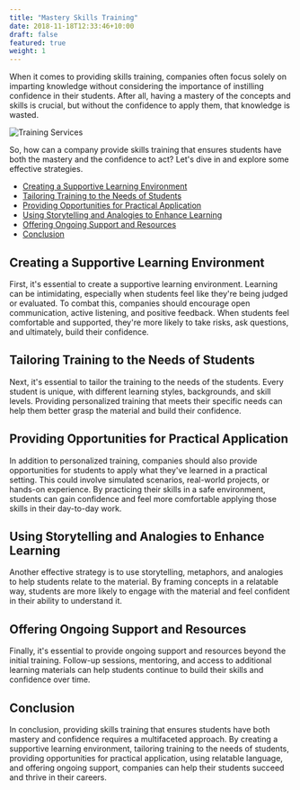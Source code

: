 ```yaml
---
title: "Mastery Skills Training"
date: 2018-11-18T12:33:46+10:00
draft: false
featured: true
weight: 1
---
```


When it comes to providing skills training, companies often focus solely on imparting knowledge without considering the importance of instilling confidence in their students. After all, having a mastery of the concepts and skills is crucial, but without the confidence to apply them, that knowledge is wasted.

![Training Services](/images/austin-distel-nGc5RT2HmF0-unsplash.jpg)

So, how can a company provide skills training that ensures students have both the mastery and the confidence to act? Let's dive in and explore some effective strategies.

- [Creating a Supportive Learning Environment](#creating-a-supportive-learning-environment)
- [Tailoring Training to the Needs of Students](#tailoring-training-to-the-needs-of-students)
- [Providing Opportunities for Practical Application](#providing-opportunities-for-practical-application)
- [Using Storytelling and Analogies to Enhance Learning](#using-storytelling-and-analogies-to-enhance-learning)
- [Offering Ongoing Support and Resources](#offering-ongoing-support-and-resources)
- [Conclusion](#conclusion)

## Creating a Supportive Learning Environment

First, it's essential to create a supportive learning environment. Learning can be intimidating, especially when students feel like they're being judged or evaluated. To combat this, companies should encourage open communication, active listening, and positive feedback. When students feel comfortable and supported, they're more likely to take risks, ask questions, and ultimately, build their confidence.

## Tailoring Training to the Needs of Students

Next, it's essential to tailor the training to the needs of the students. Every student is unique, with different learning styles, backgrounds, and skill levels. Providing personalized training that meets their specific needs can help them better grasp the material and build their confidence.

## Providing Opportunities for Practical Application

In addition to personalized training, companies should also provide opportunities for students to apply what they've learned in a practical setting. This could involve simulated scenarios, real-world projects, or hands-on experience. By practicing their skills in a safe environment, students can gain confidence and feel more comfortable applying those skills in their day-to-day work.

## Using Storytelling and Analogies to Enhance Learning

Another effective strategy is to use storytelling, metaphors, and analogies to help students relate to the material. By framing concepts in a relatable way, students are more likely to engage with the material and feel confident in their ability to understand it.

## Offering Ongoing Support and Resources

Finally, it's essential to provide ongoing support and resources beyond the initial training. Follow-up sessions, mentoring, and access to additional learning materials can help students continue to build their skills and confidence over time.

## Conclusion

In conclusion, providing skills training that ensures students have both mastery and confidence requires a multifaceted approach. By creating a supportive learning environment, tailoring training to the needs of students, providing opportunities for practical application, using relatable language, and offering ongoing support, companies can help their students succeed and thrive in their careers.

